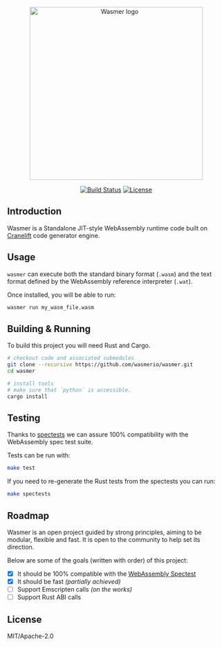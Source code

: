 <p align="center"><a href="https://wasmer.io" target="_blank" rel="noopener noreferrer"><img width="400" src="https://raw.githubusercontent.com/wasmerio/wasmer/master/logo.png" alt="Wasmer logo"></a></p>

<p align="center">
  <a href="https://circleci.com/gh/wasmerio/wasmer/"><img src="https://img.shields.io/circleci/project/github/wasmerio/wasmer/master.svg" alt="Build Status"></a>
  <a href="https://github.com/wasmerio/wasmer/blob/master/LICENSE"><img src="https://img.shields.io/github/license/wasmerio/wasmer.svg" alt="License"></a>
</p>

## Introduction

Wasmer is a Standalone JIT-style WebAssembly runtime code built on [Cranelift](https://github.com/CraneStation/cranelift) code generator engine.

## Usage

`wasmer` can execute both the standard binary format (`.wasm`) and the text
format defined by the WebAssembly reference interpreter (`.wat`).

Once installed, you will be able to run:

```sh
wasmer run my_wasm_file.wasm
```

## Building & Running

To build this project you will need Rust and Cargo.

```sh
# checkout code and associated submodules
git clone --recursive https://github.com/wasmerio/wasmer.git
cd wasmer

# install tools
# make sure that `python` is accessible.
cargo install
```

## Testing

Thanks to [spectests](https://github.com/wasmerio/wasmer/tree/master/spectests) we can assure 100% compatibility with the WebAssembly spec test suite.

Tests can be run with:

```sh
make test
```

If you need to re-generate the Rust tests from the spectests
you can run:

```sh
make spectests
```

## Roadmap

Wasmer is an open project guided by strong principles, aiming to be modular, flexible and fast. It is open to the community to help set its direction.

Below are some of the goals (written with order) of this project:

- [x] It should be 100% compatible with the [WebAssembly Spectest](https://github.com/wasmerio/wasmer/tree/master/spectests)
- [x] It should be fast _(partially achieved)_
- [ ] Support Emscripten calls _(on the works)_
- [ ] Support Rust ABI calls

## License

MIT/Apache-2.0
